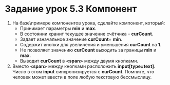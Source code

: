 # Задание урок 5.3 Компонент

1. На базе\примере компонентов урока, сделайте компонент, который:
   - Принимает параметры **min** и **max**.
   - В состоянии хранит текущее значение счётчика - **curCount**.
   - Задает изначальное значение **curCount**= **min**.
   - Содержит кнопки для увеличения и уменьшения **curCount** на **1**.
   - Не позволяет значению **curCount** выходить за границы **min** и **max**.
   - Выводит **curCount** в **\<span>** между двумя кнопками.
2. Вместо **\<span>** между кнопками расположить **input[type=text]**.
   Число в этом **input** синхронизируется с **curCount**.
   Помните, что человек может ввести в поле любую текстовую бессмыслицу.
